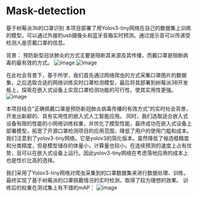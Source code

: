 # Mask-detection
基于树莓派3b的口罩识别
本项目部署了用Yolov3-tiny网络在自己的数据集上训练的模型，可以通过外接的usb摄像头和蓝牙音箱实时预测。通过提示音可以传递受检测人是否戴口罩的信息。



背景：
预防新型冠状肺炎的方式主要是阻断其来源及其传播，而戴口罩是阻断病毒的最有效的方式。
![image](https://user-images.githubusercontent.com/111728790/204215666-ecc3e5d3-c467-4963-8dd8-d05dad2c3650.png)
![image](https://user-images.githubusercontent.com/111728790/204215686-8f877ebd-5dee-4124-a2dd-9ca58f2ad725.png)

在此社会背景下，基于所学，我们首先通过网络爬虫的方式采集口罩图片的数据集，之后选取合适的网络训练实时口罩检测模型，最后将其部署到树莓派3B开发板上，探索在嵌入式设备上实现口罩检测功能的可行性，使其实用性更强。
![image](https://user-images.githubusercontent.com/111728790/204215628-a33a10c9-2ef9-45ac-8727-1de36eed0968.png)

本项目结合“正确佩戴口罩是预防新冠肺炎病毒传播的有效方式”的实时社会背景，开发出新颖的、具有实用性的嵌入式人工智能应用。
同时，我们选取适合嵌入式设备有限的性能的小网络训练权重，并优化了模型性能，最终成功在嵌入式设备上部署模型，拓宽了开源口罩检测项目的应用范围，降低了用户的使用门槛和成本。
我们注意到了yolov3-tiny网络。它是yolov3的简化版本。虽然降低了候选框精度和分类精度，但是模型储存的体量小，计算量也较小，在连续预测的速度上占有优势，且可以在嵌入式设备上运行。因此yolov3-tiny网络在考虑落地应用的成本上也是性价比高的选择。

我们采用了Yolov3-tiny网络对爬虫采集到的口罩数据集来进行数据处理、训练，最终实现了基于树莓派的口罩佩戴情况的实时检测，取得了较为理想的效果。
训练后的权重在测试集上有不错的mAP：
![image](https://user-images.githubusercontent.com/111728790/204215887-304e2333-70e1-4a71-9d1e-35403dc8145c.png)



